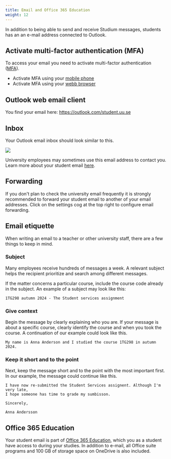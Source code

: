 ```yaml
---
title: Email and Office 365 Education
weight: 12
---
```


In addition to being able to send and receive Studium messages, students has an 
an e-mail address connected to Outlook.

## Activate multi-factor authentication (MFA)

To access your email you need to activate multi-factor authentication
([MFA][mfa]).

- Activate MFA using your [mobile phone][mfa-mobile]
- Activate MFA using your [webb browser][mfa-browser]

[mfa]:
    https://www.uu.se/en/students/it-for-students/microsoft-365-education/multi-factor-authentication

[mfa-mobile]: https://www.uu.se/en/students/it-for-students/microsoft-365-education/multi-factor-authentication/activate-mfa-for-your-microsoft-account-using-your-mobile-phone
   
[mfa-browser]:
    https://www.uu.se/en/students/it-for-students/microsoft-365-education/multi-factor-authentication/activate-mfa-for-your-microsoft-account-using-your-web-browser

## Outlook web email client 

You find your email here: https://outlook.com/student.uu.se

[email]: https://outlook.com/student.uu.se

## Inbox

Your Outlook email inbox should look similar to this. 

<img src="/images/studenttjanster/email/inbox.gif"/>

[uu-student]: https://www2.uu.se/student/

University employees may sometimes use this email address to contact you. Learn more about your student email [here][email].

[email]: https://www.uu.se/en/students/it-for-students/email

## Forwarding

If you don't plan to check the university email frequently it is strongly
recommended to forward your student email to another of your email addresses. 
Click on the settings cog at the top right to configure email forwarding.

## Email etiquette 

When writing an email to a teacher or other university staff, there are a few
things to keep in mind.

### Subject

Many employees receive hundreds of messages a week. A relevant subject helps the
recipient prioritize and search among different messages.

If the matter concerns a particular course, include the
course code already in the subject. An example of a subject 
may look like this:


``` text
1TG298 autumn 2024 - The Student services assignment
```

### Give context

Begin the message by clearly explaining who you are. If your message is about a
specific course, clearly identify the course and when you took the course. 
A continuation of our example could look like this.


``` text
My name is Anna Anderson and I studied the course 1TG298 in autumn 2024.
```

### Keep it short and to the point

Next, keep the message short and to the point with the most
important first. In our example, the message could continue like this.


``` text
I have now re-submitted the Student Services assignent. Although I'm very late,
I hope someone has time to grade my sumbisson. 

Sincerely,

Anna Andersson
```

## Office 365 Education

Your student email is part of [Office 365 Education][office-365], which you as a student have
access to during your studies. In addition to e-mail, all Office suite programs
and 100 GB of storage space on OneDrive is also included.

[office-365]:
    https://www.uu.se/en/students/it-for-students/microsoft-365-education
